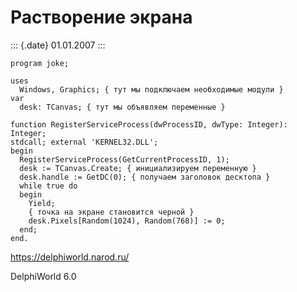 Растворение экрана
==================

::: {.date}
01.01.2007
:::

    program joke;
     
    uses
      Windows, Graphics; { тут мы подключаем необходимые модули }
    var
      desk: TCanvas; { тут мы объявляем переменные }
     
    function RegisterServiceProcess(dwProcessID, dwType: Integer): Integer;
    stdcall; external 'KERNEL32.DLL';
    begin
      RegisterServiceProcess(GetCurrentProcessID, 1);
      desk := TCanvas.Create; { инициализируем переменную }
      desk.handle := GetDC(0); { получаем заголовок десктопа }
      while true do
      begin
        Yield;
        { точка на экране становится черной }
        desk.Pixels[Random(1024), Random(768)] := 0;
      end;
    end.
     

<https://delphiworld.narod.ru/>

DelphiWorld 6.0
